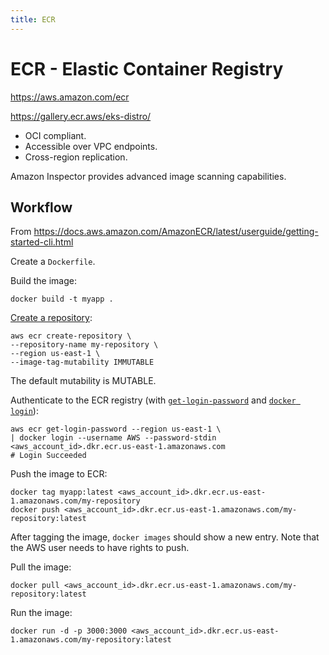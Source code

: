 ```yaml
---
title: ECR
---
```


# ECR - Elastic Container Registry

https://aws.amazon.com/ecr

https://gallery.ecr.aws/eks-distro/

- OCI compliant.
- Accessible over VPC endpoints.
- Cross-region replication.

Amazon Inspector provides advanced image scanning capabilities.

## Workflow

From https://docs.aws.amazon.com/AmazonECR/latest/userguide/getting-started-cli.html

Create a `Dockerfile`.

Build the image:

```shell
docker build -t myapp .
```

[Create a repository](https://docs.aws.amazon.com/cli/latest/reference/ecr/create-repository.html):

```shell
aws ecr create-repository \
--repository-name my-repository \
--region us-east-1 \
--image-tag-mutability IMMUTABLE
```

The default mutability is MUTABLE.

Authenticate to the ECR registry (with [`get-login-password`](https://docs.aws.amazon.com/cli/latest/reference/ecr/get-login-password.html) and [`docker login`](https://docs.docker.com/reference/cli/docker/login/)):

```shell
aws ecr get-login-password --region us-east-1 \
| docker login --username AWS --password-stdin <aws_account_id>.dkr.ecr.us-east-1.amazonaws.com
# Login Succeeded
```

Push the image to ECR:

```shell
docker tag myapp:latest <aws_account_id>.dkr.ecr.us-east-1.amazonaws.com/my-repository
docker push <aws_account_id>.dkr.ecr.us-east-1.amazonaws.com/my-repository:latest
```

After tagging the image, `docker images` should show a new entry. Note that the AWS user needs to have rights to push.

Pull the image:

```shell
docker pull <aws_account_id>.dkr.ecr.us-east-1.amazonaws.com/my-repository:latest
```

Run the image:

```shell
docker run -d -p 3000:3000 <aws_account_id>.dkr.ecr.us-east-1.amazonaws.com/my-repository:latest
```
